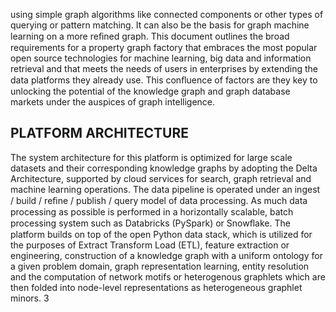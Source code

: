 using simple graph algorithms like connected components or other types of querying or pattern matching. It
can also be the basis for graph machine learning on a more reﬁned graph.
This document outlines the broad requirements for a property graph factory that embraces the most
popular open source technologies for machine learning, big data and information retrieval and that meets
the needs of users in enterprises by extending the data platforms they already use. This conﬂuence of
factors are they key to unlocking the potential of the knowledge graph and graph database markets under
the auspices of graph intelligence.

## PLATFORM ARCHITECTURE
The system architecture for this platform is optimized for large scale datasets and their corresponding
knowledge graphs by adopting the Delta Architecture, supported by cloud services for search, graph
retrieval and machine learning operations. The data pipeline is operated under an ingest / build / reﬁne /
publish / query model of data processing. As much data processing as possible is performed in a
horizontally scalable, batch processing system such as Databricks (PySpark) or Snowﬂake. The platform
builds on top of the open Python data stack, which is utilized for the purposes of Extract Transform Load
(ETL), feature extraction or engineering, construction of a knowledge graph with a uniform ontology for a
given problem domain, graph representation learning, entity resolution and the computation of network
motifs or heterogenous graphlets which are then folded into node-level representations as heterogeneous
graphlet minors.
3
